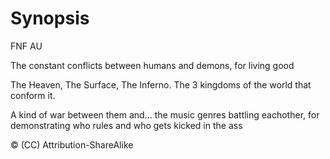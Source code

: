 # Synopsis
FNF AU

The constant conflicts between humans and demons, for living good 

The Heaven, The Surface, The Inferno. The 3 kingdoms of the world that conform it. 

A kind of war between them and... the music genres battling eachother, for demonstrating who rules and who gets kicked in the ass

© (CC) Attribution-ShareAlike